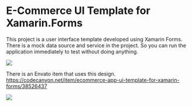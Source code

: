 # E-Commerce UI Template for Xamarin.Forms
<p>This project is a user interface template developed using Xamarin Forms. There is a mock data source and service in the project. So you can run the application immediately to test without doing anything.</p>
<img src='https://res.cloudinary.com/dqwntkvge/image/upload/v1636741996/ss_ecommerce.png'/>
 

There is an Envato item that uses this design.<br/>
<a href='https://codecanyon.net/item/ecommerce-app-ui-template-for-xamarin-forms/38526437'>https://codecanyon.net/item/ecommerce-app-ui-template-for-xamarin-forms/38526437</a><br/>

<a href='https://codecanyon.net/item/ecommerce-app-ui-template-for-xamarin-forms/38526437'><img src='https://res.cloudinary.com/dqwntkvge/image/upload/v1658522375/inline_preview_ecommerce.png'/></a>
